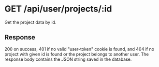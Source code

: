 # GET /api/user/projects/:id

Get the project data by id.

## Response

200 on success, 401 if no valid "user-token" cookie is found, and 404 if no project with given id is found or the project belongs to another user. The response body contains the JSON string saved in the database.
